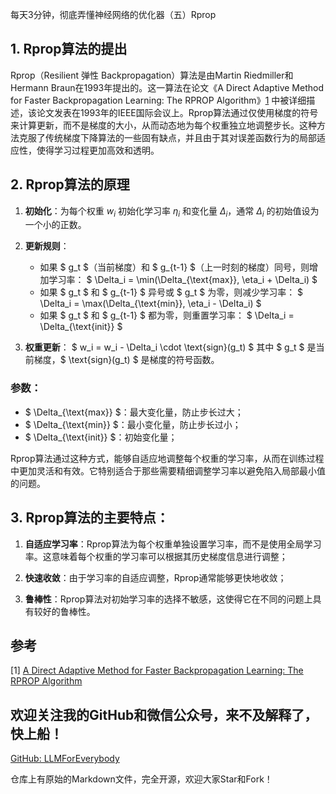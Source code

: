 每天3分钟，彻底弄懂神经网络的优化器（五）Rprop

## 1. Rprop算法的提出
Rprop（Resilient 弹性 Backpropagation）算法是由Martin Riedmiller和Hermann Braun在1993年提出的。这一算法在论文《A Direct Adaptive Method for Faster Backpropagation Learning: The RPROP Algorithm》[1](#refer-anchor-5) 中被详细描述，该论文发表在1993年的IEEE国际会议上。Rprop算法通过仅使用梯度的符号来计算更新，而不是梯度的大小，从而动态地为每个权重独立地调整步长。这种方法克服了传统梯度下降算法的一些固有缺点，并且由于其对误差函数行为的局部适应性，使得学习过程更加高效和透明。

## 2. Rprop算法的原理

1. **初始化**：为每个权重 $w_i$ 初始化学习率 $\eta_i$ 和变化量 $\Delta_i$，通常 $\Delta_i$ 的初始值设为一个小的正数。

2. **更新规则**：
   - 如果 $ g_t $（当前梯度）和 $ g_{t-1} $（上一时刻的梯度）同号，则增加学习率：
     $ \Delta_i = \min(\Delta_{\text{max}}, \eta_i + \Delta_i) $
   - 如果 $ g_t $ 和 $ g_{t-1} $ 异号或 $ g_t $ 为零，则减少学习率：
     $ \Delta_i = \max(\Delta_{\text{min}}, \eta_i - \Delta_i) $
   - 如果 $ g_t $ 和 $ g_{t-1} $ 都为零，则重置学习率：
     $ \Delta_i = \Delta_{\text{init}} $

3. **权重更新**：
   $ w_i = w_i - \Delta_i \cdot \text{sign}(g_t) $
   其中 $ g_t $ 是当前梯度，$ \text{sign}(g_t) $ 是梯度的符号函数。

### 参数：
- $ \Delta_{\text{max}} $：最大变化量，防止步长过大；
- $ \Delta_{\text{min}} $：最小变化量，防止步长过小；
- $ \Delta_{\text{init}} $：初始变化量；

Rprop算法通过这种方式，能够自适应地调整每个权重的学习率，从而在训练过程中更加灵活和有效。它特别适合于那些需要精细调整学习率以避免陷入局部最小值的问题。


## 3. Rprop算法的主要特点：

1. **自适应学习率**：Rprop算法为每个权重单独设置学习率，而不是使用全局学习率。这意味着每个权重的学习率可以根据其历史梯度信息进行调整；

2. **快速收敛**：由于学习率的自适应调整，Rprop通常能够更快地收敛；

3. **鲁棒性**：Rprop算法对初始学习率的选择不敏感，这使得它在不同的问题上具有较好的鲁棒性。


## 参考
[1] [A Direct Adaptive Method for Faster Backpropagation Learning: The RPROP Algorithm](https://citeseerx.ist.psu.edu/viewdoc/summary?doi=10.1.1.21.1417)

## 欢迎关注我的GitHub和微信公众号，来不及解释了，快上船！

[GitHub: LLMForEverybody](https://github.com/luhengshiwo/LLMForEverybody)

仓库上有原始的Markdown文件，完全开源，欢迎大家Star和Fork！